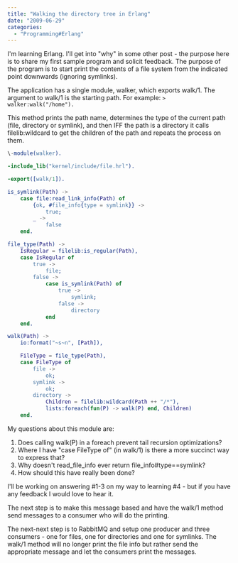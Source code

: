 ```yaml
---
title: "Walking the directory tree in Erlang"
date: "2009-06-29"
categories: 
  - "Programming#Erlang"
---
```


I'm learning Erlang. I'll get into "why" in some other post - the purpose here is to share my first sample program and solicit feedback. The purpose of the program is to start print the contents of a file system from the indicated point downwards (ignoring symlinks).

The application has a single module, walker, which exports walk/1. The argument to walk/1 is the starting path. For example: `> walker:walk("/home").`

This method prints the path name, determines the type of the current path (file, directory or symlink), and then IFF the path is a directory it calls filelib:wildcard to get the children of the path and repeats the process on them.

```erlang
\-module(walker).

-include_lib("kernel/include/file.hrl").

-export([walk/1]).

is_symlink(Path) ->
	case file:read_link_info(Path) of
		{ok, #file_info{type = symlink}} ->
			true;
		_ ->
			false
	end.

file_type(Path) ->
	IsRegular = filelib:is_regular(Path),
	case IsRegular of
		true ->
			file;
		false ->
			case is_symlink(Path) of
				true ->
					symlink;
				false ->
					directory
			end
	end.

walk(Path) ->
	io:format("~s~n", [Path]),

	FileType = file_type(Path),
	case FileType of
		file ->
			ok;
		symlink ->
			ok;
		directory ->
			Children = filelib:wildcard(Path ++ "/*"),
			lists:foreach(fun(P) -> walk(P) end, Children)
	end.
```

My questions about this module are:

1. Does calling walk(P) in a foreach prevent tail recursion optimizations?
2. Where I have "case FileType of" (in walk/1) is there a more succinct way to express that?
3. Why doesn't read_file_info ever return file_info#type==symlink?
4. How should this have really been done?

I'll be working on answering #1-3 on my way to learning #4 - but if you have any feedback I would love to hear it.

The next step is to make this message based and have the walk/1 method send messages to a consumer who will do the printing.

The next-next step is to RabbitMQ and setup one producer and three consumers - one for files, one for directories and one for symlinks. The walk/1 method will no longer print the file info but rather send the appropriate message and let the consumers print the messages.
